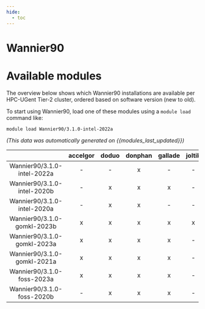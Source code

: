 ```yaml
---
hide:
  - toc
---
```


Wannier90
=========

# Available modules


The overview below shows which Wannier90 installations are available per HPC-UGent Tier-2 cluster, ordered based on software version (new to old).

To start using Wannier90, load one of these modules using a `module load` command like:

```shell
module load Wannier90/3.1.0-intel-2022a
```

*(This data was automatically generated on {{modules_last_updated}})*  

| |accelgor|doduo|donphan|gallade|joltik|shinx|skitty|
| :---: | :---: | :---: | :---: | :---: | :---: | :---: | :---: |
|Wannier90/3.1.0-intel-2022a|-|-|x|-|-|-|-|
|Wannier90/3.1.0-intel-2020b|-|x|x|x|-|-|-|
|Wannier90/3.1.0-intel-2020a|-|x|x|-|-|-|-|
|Wannier90/3.1.0-gomkl-2023b|x|x|x|x|x|x|x|
|Wannier90/3.1.0-gomkl-2023a|x|x|x|x|-|x|x|
|Wannier90/3.1.0-gomkl-2021a|x|x|x|x|-|-|-|
|Wannier90/3.1.0-foss-2023a|x|x|x|x|-|x|x|
|Wannier90/3.1.0-foss-2020b|-|x|x|x|-|-|-|
